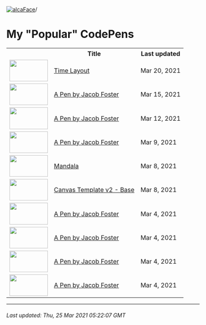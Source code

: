 [![alcaFace](https://camo.githubusercontent.com/2ee094c4af74cb0ec2e19388fccfb809837623e3/68747470733a2f2f7374617469632d63646e2e6a74766e772e6e65742f656d6f7469636f6e732f76312f3332383632362f312e30)](https://twitch.tv/Alca)/

# My "Popular" CodePens

<table>
	<tr>
		<th></th>
		<th>Title</th>
		<th>Last updated</th>
	</tr>
	<tr>
		<td><a href="https://codepen.io/Alca/pen/dyYJWBZ" rel="nofollow"><img src="https://assets.codepen.io/64018/internal/screenshots/pens/dyYJWBZ.default.png?width=100&height=56.25&quality=80" width="100" height="56.25"></a></td>
		<td><a href="https://codepen.io/Alca/pen/dyYJWBZ" rel="nofollow">Time Layout</a></td>
		<td>Mar 20, 2021</td>
	</tr>
	<tr>
		<td><a href="https://codepen.io/Alca/pen/mdOoaQv" rel="nofollow"><img src="https://assets.codepen.io/64018/internal/screenshots/pens/mdOoaQv.default.png?width=100&height=56.25&quality=80" width="100" height="56.25"></a></td>
		<td><a href="https://codepen.io/Alca/pen/mdOoaQv" rel="nofollow">A Pen by Jacob Foster</a></td>
		<td>Mar 15, 2021</td>
	</tr>
	<tr>
		<td><a href="https://codepen.io/Alca/pen/XWNxyMR" rel="nofollow"><img src="https://assets.codepen.io/64018/internal/screenshots/pens/XWNxyMR.default.png?width=100&height=56.25&quality=80" width="100" height="56.25"></a></td>
		<td><a href="https://codepen.io/Alca/pen/XWNxyMR" rel="nofollow">A Pen by Jacob Foster</a></td>
		<td>Mar 12, 2021</td>
	</tr>
	<tr>
		<td><a href="https://codepen.io/Alca/pen/QWGrNzM" rel="nofollow"><img src="https://assets.codepen.io/64018/internal/screenshots/pens/QWGrNzM.default.png?width=100&height=56.25&quality=80" width="100" height="56.25"></a></td>
		<td><a href="https://codepen.io/Alca/pen/QWGrNzM" rel="nofollow">A Pen by Jacob Foster</a></td>
		<td>Mar 9, 2021</td>
	</tr>
	<tr>
		<td><a href="https://codepen.io/Alca/pen/dyORYba" rel="nofollow"><img src="https://assets.codepen.io/64018/internal/screenshots/pens/dyORYba.default.png?width=100&height=56.25&quality=80" width="100" height="56.25"></a></td>
		<td><a href="https://codepen.io/Alca/pen/dyORYba" rel="nofollow">Mandala</a></td>
		<td>Mar 8, 2021</td>
	</tr>
	<tr>
		<td><a href="https://codepen.io/Alca/pen/XeZBab" rel="nofollow"><img src="https://assets.codepen.io/64018/internal/screenshots/pens/XeZBab.default.png?width=100&height=56.25&quality=80" width="100" height="56.25"></a></td>
		<td><a href="https://codepen.io/Alca/pen/XeZBab" rel="nofollow">Canvas Template v2 - Base</a></td>
		<td>Mar 8, 2021</td>
	</tr>
	<tr>
		<td><a href="https://codepen.io/Alca/pen/mdOKYGY" rel="nofollow"><img src="https://assets.codepen.io/64018/internal/screenshots/pens/mdOKYGY.default.png?width=100&height=56.25&quality=80" width="100" height="56.25"></a></td>
		<td><a href="https://codepen.io/Alca/pen/mdOKYGY" rel="nofollow">A Pen by Jacob Foster</a></td>
		<td>Mar 4, 2021</td>
	</tr>
	<tr>
		<td><a href="https://codepen.io/Alca/pen/zYoaQxN" rel="nofollow"><img src="https://assets.codepen.io/64018/internal/screenshots/pens/zYoaQxN.default.png?width=100&height=56.25&quality=80" width="100" height="56.25"></a></td>
		<td><a href="https://codepen.io/Alca/pen/zYoaQxN" rel="nofollow">A Pen by Jacob Foster</a></td>
		<td>Mar 4, 2021</td>
	</tr>
	<tr>
		<td><a href="https://codepen.io/Alca/pen/QQaKpv" rel="nofollow"><img src="https://assets.codepen.io/64018/internal/screenshots/pens/QQaKpv.default.png?width=100&height=56.25&quality=80" width="100" height="56.25"></a></td>
		<td><a href="https://codepen.io/Alca/pen/QQaKpv" rel="nofollow">A Pen by Jacob Foster</a></td>
		<td>Mar 4, 2021</td>
	</tr>
	<tr>
		<td><a href="https://codepen.io/Alca/pen/oNYyOpZ" rel="nofollow"><img src="https://assets.codepen.io/64018/internal/screenshots/pens/oNYyOpZ.default.png?width=100&height=56.25&quality=80" width="100" height="56.25"></a></td>
		<td><a href="https://codepen.io/Alca/pen/oNYyOpZ" rel="nofollow">A Pen by Jacob Foster</a></td>
		<td>Mar 4, 2021</td>
	</tr>
</table>

---

###### Last updated: Thu, 25 Mar 2021 05:22:07 GMT